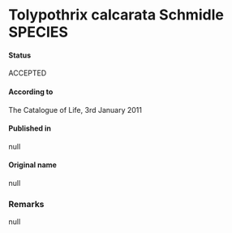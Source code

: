 # Tolypothrix calcarata Schmidle SPECIES

#### Status
ACCEPTED

#### According to
The Catalogue of Life, 3rd January 2011

#### Published in
null

#### Original name
null

### Remarks
null